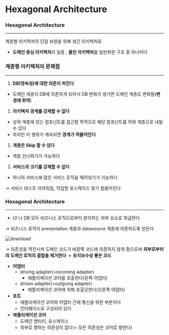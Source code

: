 # Hexagonal Architecture

### Hexagonal Architecture

---

계층형 아키텍처의 단점 보완을 위해 생긴 아키텍처로

- **도메인 중심 아키텍처**의 일종 , **클린 아키텍처**를 일반화한 구조 중 하나이다

### 계층형 아키텍처의 문제점

---

1. **DB(영속성)에 대한 의존이 퍼진다**

- 도메인 계층이 DB에 의존하게 되어서 DB 변화가 생기면 도메인 계층도 변화됨(**변경에 취약**)

1. **아키텍처 경계를 강제할 수 없다**

- 상위 계층에 있는 컴포넌트를 접근할 목적으로 해당 컴포넌트를 하위 계층으로 내릴 수 있다
- 하지만 이 행위가 계속되면 **경계가 허물어진다**

1. **계층은 Skip 할 수 있다**

- 계층 건너뛰기가 가능하다

1. **서비스의 크기를 강제할 수 없다**

- 하나의 서비스에 많은 서비스 로직을 때려넣기가 가능하다

→ 서비스 테스트 어려워짐, 작업할 유스케이스 찾기 힘들어진다

### Hexagonal Architecture

---

- UI 나 DB 모두 비즈니스 로직으로부터 분리하는 외부 요소로 취급한다

→ 비즈니스 로직이 presentation 계층과 datasource 계층에 의존하도록 만든다

![download](https://github.com/4mjeo/TIL/assets/129156398/95603ff3-e675-4e23-92b2-8390375f6c60)

→ 의존성을 역전시켜 도메인 코드가 바깥쪽 코드에 의존하지 않게 함으로써 **외부로부터의 도메인 로직의 결합을 제거한다** → **유지보수성 좋은 코드**

- **어댑터**
  - driving adapter(=incoming adapter)
    - 애플리케이션 코어를 호출한다(왼쪽 어댑터)
  - driven adapter(=outgoing adapter)
    - 애플리케이션 코어에 의해 호출당한다(오른쪽 어댑터)
- **포트**
  - 애플리케이션 코어와 어댑터 간에 통신을 위한 부분이다
  - 인터페이스로 구성되어 있다
- **애플리케이션 코어**
  - 도메인 엔티티, 유스케이스
  - 외부로 향하는 의존성이 없다(= 모든 의존성은 코어로 향한다)
